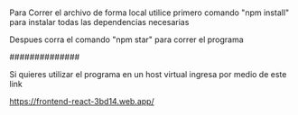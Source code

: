 #

Para Correr el archivo de forma local utilice primero comando "npm install" para instalar todas las dependencias necesarias

Despues corra el comando "npm star" para correr el programa

##############


Si quieres utilizar el programa en un host virtual ingresa por medio de este link 

https://frontend-react-3bd14.web.app/

